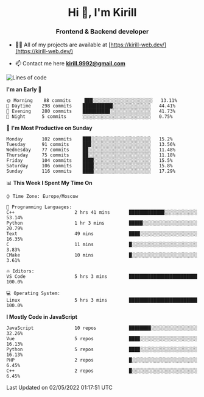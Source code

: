 <h1 align="center">Hi 👋, I'm Kirill</h1>
<h3 align="center">Frontend & Backend developer</h3>

- 👨‍💻 All of my projects are available at [https://kirill-web.dev/](https://kirill-web.dev/)

- 📫 Contact me here **kirill.9992@gmail.com**











<!--START_SECTION:waka-->
![Lines of code](https://img.shields.io/badge/From%20Hello%20World%20I%27ve%20Written-477%20Thousand%20lines%20of%20code-blue)

**I'm an Early 🐤** 

```text
🌞 Morning    88 commits     ███░░░░░░░░░░░░░░░░░░░░░░   13.11% 
🌆 Daytime    298 commits    ███████████░░░░░░░░░░░░░░   44.41% 
🌃 Evening    280 commits    ██████████░░░░░░░░░░░░░░░   41.73% 
🌙 Night      5 commits      ░░░░░░░░░░░░░░░░░░░░░░░░░   0.75%

```
📅 **I'm Most Productive on Sunday** 

```text
Monday       102 commits    ███░░░░░░░░░░░░░░░░░░░░░░   15.2% 
Tuesday      91 commits     ███░░░░░░░░░░░░░░░░░░░░░░   13.56% 
Wednesday    77 commits     ██░░░░░░░░░░░░░░░░░░░░░░░   11.48% 
Thursday     75 commits     ██░░░░░░░░░░░░░░░░░░░░░░░   11.18% 
Friday       104 commits    ████░░░░░░░░░░░░░░░░░░░░░   15.5% 
Saturday     106 commits    ████░░░░░░░░░░░░░░░░░░░░░   15.8% 
Sunday       116 commits    ████░░░░░░░░░░░░░░░░░░░░░   17.29%

```


📊 **This Week I Spent My Time On** 

```text
⌚︎ Time Zone: Europe/Moscow

💬 Programming Languages: 
C++                      2 hrs 41 mins       █████████████░░░░░░░░░░░░   53.14% 
Python                   1 hr 3 mins         █████░░░░░░░░░░░░░░░░░░░░   20.79% 
Text                     49 mins             ████░░░░░░░░░░░░░░░░░░░░░   16.35% 
C                        11 mins             █░░░░░░░░░░░░░░░░░░░░░░░░   3.83% 
CMake                    10 mins             █░░░░░░░░░░░░░░░░░░░░░░░░   3.61%

🔥 Editors: 
VS Code                  5 hrs 3 mins        █████████████████████████   100.0%

💻 Operating System: 
Linux                    5 hrs 3 mins        █████████████████████████   100.0%

```

**I Mostly Code in JavaScript** 

```text
JavaScript               10 repos            ████████░░░░░░░░░░░░░░░░░   32.26% 
Vue                      5 repos             ████░░░░░░░░░░░░░░░░░░░░░   16.13% 
Python                   5 repos             ████░░░░░░░░░░░░░░░░░░░░░   16.13% 
PHP                      2 repos             █░░░░░░░░░░░░░░░░░░░░░░░░   6.45% 
C++                      2 repos             █░░░░░░░░░░░░░░░░░░░░░░░░   6.45%

```



 Last Updated on 02/05/2022 01:17:51 UTC
<!--END_SECTION:waka-->
